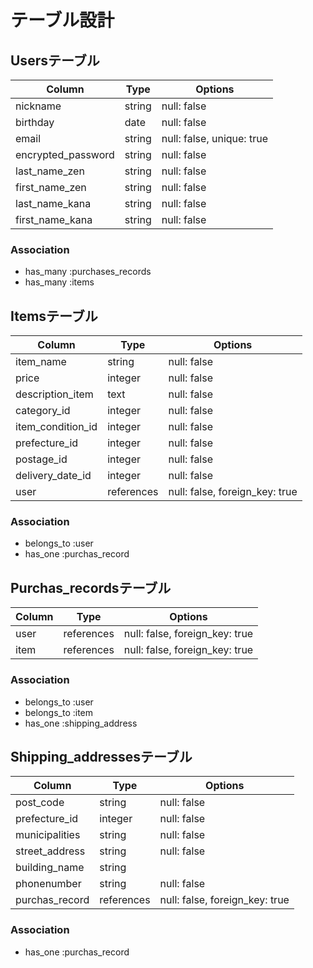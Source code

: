 # テーブル設計


## Usersテーブル

|Column             |Type       |Options                       |
|-------------------|-----------|------------------------------|
|nickname           |string     |null: false                   | ニックネーム
|birthday           |date       |null: false                   | 生年月日
|email              |string     |null: false, unique: true     | メールアドレス
|encrypted_password |string     |null: false                   | パスワード
|last_name_zen      |string     |null: false                   | 名前全角
|first_name_zen     |string     |null: false                   | 苗字全角
|last_name_kana     |string     |null: false                   | 名前カタカナ
|first_name_kana    |string     |null: false                   | 苗字カタカナ

### Association

- has_many :purchases_records
- has_many :items


## Itemsテーブル

|Column               |Type       |Options                       |
|---------------------|-----------|------------------------------|
|item_name            |string     |null: false                   | 商品名
|price                |integer    |null: false                   | 販売価格
|description_item     |text       |null: false                   | 商品説明
|category_id          |integer    |null: false                   | 商品のカテゴリー ah
|item_condition_id    |integer    |null: false                   | 商品の状態 ah
|prefecture_id        |integer    |null: false                   | 発送元(都道府県) ah
|postage_id           |integer    |null: false                   | 配送料 ah
|delivery_date_id     |integer    |null: false                   | 発送までの日数 ah
|user                 |references |null: false, foreign_key: true|
### Association

- belongs_to :user
- has_one :purchas_record


## Purchas_recordsテーブル

|Column        |Type       |Options                       |
|--------------|-----------|------------------------------|
|user          |references |null: false, foreign_key: true| 誰が
|item          |references |null: false, foreign_key: true| どの商品を購入したか

### Association
- belongs_to :user
- belongs_to :item
- has_one :shipping_address


## Shipping_addressesテーブル

|Column          |Type       |Options                       |
|----------------|-----------|------------------------------|
|post_code       |string     |null: false                   | 郵便番号
|prefecture_id   |integer    |null: false                   | 都道府県 ah
|municipalities  |string     |null: false                   | 市区町村
|street_address  |string     |null: false                   | 住所
|building_name   |string     |                              | 建物名
|phonenumber     |string     |null: false                   | 電話番号
|purchas_record  |references |null: false, foreign_key: true|

### Association
- has_one :purchas_record